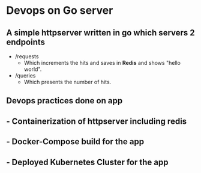 # Devops on Go server  

## A simple httpserver written in go which servers 2 endpoints

- /requests
  - Which increments the hits and saves in **Redis** and shows "hello world".  
- /queries
  - Which presents the number of hits.  

## Devops practices done on app

## - Containerization of httpserver including redis

## - Docker-Compose build for the app

## - Deployed Kubernetes Cluster for the app
